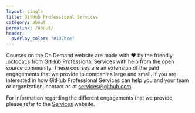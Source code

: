 ```yaml
---
layout: single
title: GitHub Professional Services
category: about
permalink: /about/
header:
  overlay_color: "#137bce"
---
```


Courses on the On Demand website are made with :heart: by the friendly :octocat:s from GitHub Professional Services with help from the open source community. These courses are an extension of the paid engagements that we provide to companies large and small. If you are interested in how GitHub Professional Services can help you and your team or organization, contact as at [services@github.com](mailto:services@github.com).   

For information regarding the different engagements that we provide, please refer to the [Services](services.github.com) website.
